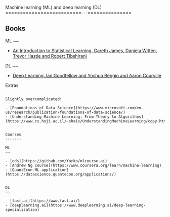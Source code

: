 Machine learning (ML) and deep learning (DL)
==========================---===============

Books
-----

ML
~~

- [An Introduction to Statistical Learning. Gareth James, Daniela Witten, Trevor Hastie and Robert Tibshirani](https://www-bcf.usc.edu/~gareth/ISL/ISLR%20First%20Printing.pdf) 
  
DL
~~

- [Deep Learning. Ian Goodfellow and Yoshua Bengio and Aaron Courville](https://www.deeplearningbook.org/) 
  

Extras
~~~~~~

Slightly overcomplicated:

- [Foundations of Data Science](https://www.microsoft.com/en-us/research/publication/foundations-of-data-science/)
- [Understanding Machine Learning: From Theory to Algorithms](https://www.cs.huji.ac.il/~shais/UnderstandingMachineLearning/copy.html)


Courses
-------

ML
~~

- [ods](https://github.com/Yorko/mlcourse.ai)
- [Andrew Ng course](https://www.coursera.org/learn/machine-learning)
- [QuantEcon ML application](https://datascience.quantecon.org/applications/)

  
DL
~~

- [fast.ai](https://www.fast.ai/) 
- [deeplearning.ai](https://www.deeplearning.ai/deep-learning-specialization)
  